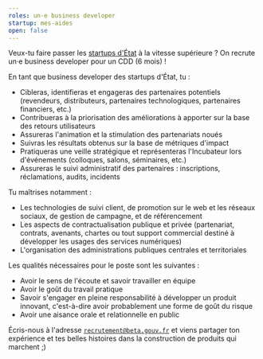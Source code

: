 ```yaml
---
roles: un·e business developer
startup: mes-aides
open: false
---
```


Veux-tu faire passer les [startups d'État](https://beta.gouv.fr/startups/) à la vitesse supérieure ? On recrute un·e business developer pour un CDD (6 mois) !

<!--more-->

En tant que business developer des startups d'État, tu :

* Cibleras, identifieras et engageras des partenaires potentiels (revendeurs, distributeurs, partenaires technologiques, partenaires financiers, etc.)
* Contribueras à la priorisation des améliorations à apporter sur la base des retours utilisateurs
* Assureras l'animation et la stimulation des partenariats noués
* Suivras les résultats obtenus sur la base de métriques d'impact
* Pratiqueras une veille stratégique et représenteras l'Incubateur lors d'événements (colloques, salons, séminaires, etc.)
* Assureras le suivi administratif des partenaires : inscriptions, réclamations, audits, incidents

Tu maîtrises notamment :

* Les technologies de suivi client, de promotion sur le web et les réseaux sociaux, de gestion de campagne, et de référencement
* Les aspects de contractualisation publique et privée (partenariat, contrats, avenants, chartes ou tout support commercial destiné à développer les usages des services numériques)
* L'organisation des administrations publiques centrales et territoriales

Les qualités nécessaires pour le poste sont les suivantes :

* Avoir le sens de l'écoute et savoir travailler en équipe
* Avoir le goût du travail pratique
* Savoir s'engager en pleine responsabilité à développer un produit innovant, c'est-à-dire avoir probablement une forme de goût du risque
* Avoir une aisance orale et relationnelle en public

Écris-nous à l'adresse [`recrutement@beta.gouv.fr`](mailto:recrutement@beta.gouv.fr) et viens partager ton expérience et tes belles histoires dans la construction de produits qui marchent ;)
